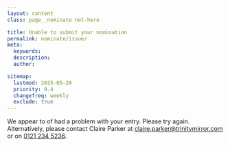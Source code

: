 ```yaml
---
layout: content
class: page__nominate not-hero

title: Unable to submit your nomination
permalink: nominate/issue/
meta:
  keywords:
  description:
  author:

sitemap:
  lastmod: 2015-05-28
  priority: 0.4
  changefreq: weekly
  exclude: true
---
```

We appear to of had a problem with your entry. Please try again. Alternatively, please contact Claire Parker at <a class="outbound email" href="mailto:claire.parker@trinitymirror.com">claire.parker@trinitymirror.com</a> or on <a class="outbound tel" href="tel:01212345236">0121&nbsp;234&nbsp;5236</a>.
